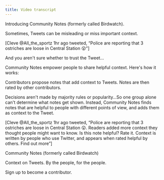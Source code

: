 ```yaml
---
title: Video transcript
---
```


Introducing Community Notes (formerly called Birdwatch).

Sometimes, Tweets can be misleading or miss important context.

[Cleve @All_the_sportz 1hr ago tweeted, “Police are reporting that 3 ostriches are loose in Central Station 😲”]

And you aren't sure whether to trust the Tweet…

Community Notes empower people to share helpful context. Here's how it works:

Contributors propose notes that add context to Tweets. Notes are then rated by other contributors.

Decisions aren't made by majority rules or popularity…So one group alone can't determine what notes get shown. Instead, Community Notes finds notes that are helpful to people with different points of view, and adds them as context to the Tweet.

[Cleve @All_the_sportz 1hr ago tweeted, “Police are reporting that 3 ostriches are loose in Central Station 😲. Readers added more context they thought people might want to know. Is this note helpful? Rate it. Context is written by people who use Twitter, and appears when rated helpful by others. Find out more”]

Community Notes (formerly called Birdwatch)

Context on Tweets. By the people, for the people.

Sign up to become a contributor.
